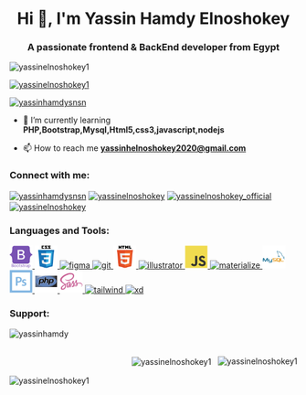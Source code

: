 <h1 align="center">Hi 👋, I'm Yassin Hamdy Elnoshokey</h1>
<h3 align="center">A passionate frontend & BackEnd developer from Egypt</h3>

<p align="left"> <img src="https://komarev.com/ghpvc/?username=yassinelnoshokey1&label=Profile%20views&color=0e75b6&style=flat" alt="yassinelnoshokey1" /> </p>

<p align="left"> <a href="https://github.com/ryo-ma/github-profile-trophy"><img src="https://github-profile-trophy.vercel.app/?username=yassinelnoshokey1" alt="yassinelnoshokey1" /></a> </p>

<p align="left"> <a href="https://twitter.com/yassinhamdysnsn" target="blank"><img src="https://img.shields.io/twitter/follow/yassinhamdysnsn?logo=twitter&style=for-the-badge" alt="yassinhamdysnsn" /></a> </p>

- 🌱 I’m currently learning **PHP,Bootstrap,Mysql,Html5,css3,javascript,nodejs**

- 📫 How to reach me **yassinhelnoshokey2020@gmail.com**

<h3 align="left">Connect with me:</h3>
<p align="left">
<a href="https://twitter.com/yassinhamdysnsn" target="blank"><img align="center" src="https://raw.githubusercontent.com/rahuldkjain/github-profile-readme-generator/master/src/images/icons/Social/twitter.svg" alt="yassinhamdysnsn" height="30" width="40" /></a>
<a href="https://fb.com/yassinelnoshokey" target="blank"><img align="center" src="https://raw.githubusercontent.com/rahuldkjain/github-profile-readme-generator/master/src/images/icons/Social/facebook.svg" alt="yassinelnoshokey" height="30" width="40" /></a>
<a href="https://instagram.com/yassinelnoshokey_official" target="blank"><img align="center" src="https://raw.githubusercontent.com/rahuldkjain/github-profile-readme-generator/master/src/images/icons/Social/instagram.svg" alt="yassinelnoshokey_official" height="30" width="40" /></a>
<a href="https://www.behance.net/yassinelnoshokey" target="blank"><img align="center" src="https://raw.githubusercontent.com/rahuldkjain/github-profile-readme-generator/master/src/images/icons/Social/behance.svg" alt="yassinelnoshokey" height="30" width="40" /></a>
</p>

<h3 align="left">Languages and Tools:</h3>
<p align="left"> <a href="https://getbootstrap.com" target="_blank" rel="noreferrer"> <img src="https://raw.githubusercontent.com/devicons/devicon/master/icons/bootstrap/bootstrap-plain-wordmark.svg" alt="bootstrap" width="40" height="40"/> </a> <a href="https://www.w3schools.com/css/" target="_blank" rel="noreferrer"> <img src="https://raw.githubusercontent.com/devicons/devicon/master/icons/css3/css3-original-wordmark.svg" alt="css3" width="40" height="40"/> </a> <a href="https://www.figma.com/" target="_blank" rel="noreferrer"> <img src="https://www.vectorlogo.zone/logos/figma/figma-icon.svg" alt="figma" width="40" height="40"/> </a> <a href="https://git-scm.com/" target="_blank" rel="noreferrer"> <img src="https://www.vectorlogo.zone/logos/git-scm/git-scm-icon.svg" alt="git" width="40" height="40"/> </a> <a href="https://www.w3.org/html/" target="_blank" rel="noreferrer"> <img src="https://raw.githubusercontent.com/devicons/devicon/master/icons/html5/html5-original-wordmark.svg" alt="html5" width="40" height="40"/> </a> <a href="https://www.adobe.com/in/products/illustrator.html" target="_blank" rel="noreferrer"> <img src="https://www.vectorlogo.zone/logos/adobe_illustrator/adobe_illustrator-icon.svg" alt="illustrator" width="40" height="40"/> </a> <a href="https://developer.mozilla.org/en-US/docs/Web/JavaScript" target="_blank" rel="noreferrer"> <img src="https://raw.githubusercontent.com/devicons/devicon/master/icons/javascript/javascript-original.svg" alt="javascript" width="40" height="40"/> </a> <a href="https://materializecss.com/" target="_blank" rel="noreferrer"> <img src="https://raw.githubusercontent.com/prplx/svg-logos/5585531d45d294869c4eaab4d7cf2e9c167710a9/svg/materialize.svg" alt="materialize" width="40" height="40"/> </a> <a href="https://www.mysql.com/" target="_blank" rel="noreferrer"> <img src="https://raw.githubusercontent.com/devicons/devicon/master/icons/mysql/mysql-original-wordmark.svg" alt="mysql" width="40" height="40"/> </a> <a href="https://www.photoshop.com/en" target="_blank" rel="noreferrer"> <img src="https://raw.githubusercontent.com/devicons/devicon/master/icons/photoshop/photoshop-line.svg" alt="photoshop" width="40" height="40"/> </a> <a href="https://www.php.net" target="_blank" rel="noreferrer"> <img src="https://raw.githubusercontent.com/devicons/devicon/master/icons/php/php-original.svg" alt="php" width="40" height="40"/> </a> <a href="https://sass-lang.com" target="_blank" rel="noreferrer"> <img src="https://raw.githubusercontent.com/devicons/devicon/master/icons/sass/sass-original.svg" alt="sass" width="40" height="40"/> </a> <a href="https://tailwindcss.com/" target="_blank" rel="noreferrer"> <img src="https://www.vectorlogo.zone/logos/tailwindcss/tailwindcss-icon.svg" alt="tailwind" width="40" height="40"/> </a> <a href="https://www.adobe.com/products/xd.html" target="_blank" rel="noreferrer"> <img src="https://cdn.worldvectorlogo.com/logos/adobe-xd.svg" alt="xd" width="40" height="40"/> </a> </p>

<h3 align="left">Support:</h3>
<p><a href="https://www.buymeacoffee.com/yassinhamdy"> <img align="left" src="https://cdn.buymeacoffee.com/buttons/v2/default-yellow.png" height="50" width="210" alt="yassinhamdy" /></a></p><br><br>

<p><img align="right" src="https://github-readme-stats.vercel.app/api/top-langs?username=yassinelnoshokey1&show_icons=true&locale=en&layout=compact" alt="yassinelnoshokey1" /></p>

<p>&nbsp;<img align="center" src="https://github-readme-stats.vercel.app/api?username=yassinelnoshokey1&show_icons=true&locale=en" alt="yassinelnoshokey1" /></p>

<p><img align="center" src="https://github-readme-streak-stats.herokuapp.com/?user=yassinelnoshokey1&" alt="yassinelnoshokey1" /></p>
